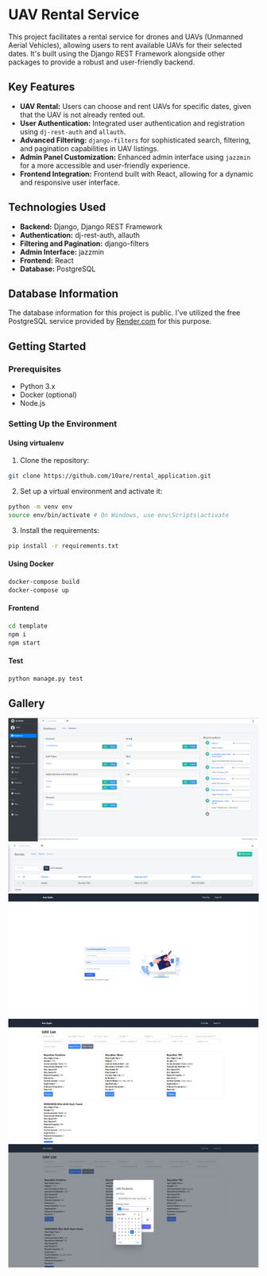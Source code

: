 #  UAV Rental Service

This project facilitates a rental service for drones and UAVs (Unmanned Aerial Vehicles), allowing users to rent available UAVs for their selected dates. It's built using the Django REST Framework alongside other packages to provide a robust and user-friendly backend.

## Key Features

- **UAV Rental:** Users can choose and rent UAVs for specific dates, given that the UAV is not already rented out.
- **User Authentication:** Integrated user authentication and registration using `dj-rest-auth` and `allauth`.
- **Advanced Filtering:** `django-filters` for sophisticated search, filtering, and pagination capabilities in UAV listings.
- **Admin Panel Customization:** Enhanced admin interface using `jazzmin` for a more accessible and user-friendly experience.
- **Frontend Integration:** Frontend built with React, allowing for a dynamic and responsive user interface.

## Technologies Used

- **Backend:** Django, Django REST Framework
- **Authentication:** dj-rest-auth, allauth
- **Filtering and Pagination:** django-filters
- **Admin Interface:** jazzmin
- **Frontend:** React
- **Database:** PostgreSQL

## Database Information

The database information for this project is public. I've utilized the free PostgreSQL service provided by [Render.com](https://render.com) for this purpose.



## Getting Started

### Prerequisites

- Python 3.x
- Docker (optional)
- Node.js 

### Setting Up the Environment

#### Using virtualenv

1. Clone the repository:

```bash
git clone https://github.com/10are/rental_application.git
```

2. Set up a virtual environment and activate it:

```bash
python -m venv env
source env/bin/activate # On Windows, use env\Scripts\activate
```

3. Install the requirements:

```bash
pip install -r requirements.txt
```

#### Using Docker
```bash
docker-compose build
docker-compose up
```

#### Frontend
```bash
cd template
npm i
npm start
```
#### Test
```bash
python manage.py test
```

## Gallery
![Admin Panel](./documents/admin.png)
![Admin Panel](./documents/admin-rental.png)
![Front](./documents/fe-reg.png)
![Front](./documents/fe.png)
![Front](./documents/fe1.png)
